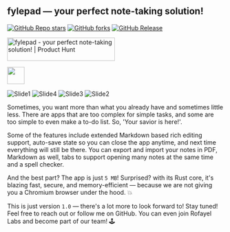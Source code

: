 ## fylepad — your perfect note-taking solution!

<a href="https://github.com/imrofayel/fylepad/stargazers"><img src="https://img.shields.io/github/stars/imrofayel/fylepad" alt="GitHub Repo stars"/></a>
<a href="https://github.com/imrofayel/fylepad/network/members"><img src="https://img.shields.io/github/forks/imrofayel/fylepad" alt="GitHub forks"/></a>
<a href="https://github.com/imrofayel/fylepad/releases"><img src="https://img.shields.io/github/v/release/imrofayel/fylepad" alt="GitHub Release"/></a>

<a href="https://www.producthunt.com/posts/fylepad?embed=true&utm_source=badge-featured&utm_medium=badge&utm_souce=badge-fylepad" target="_blank"><img src="https://api.producthunt.com/widgets/embed-image/v1/featured.svg?post_id=491117&theme=light" alt="fylepad - your&#0032;perfect&#0032;note&#0045;taking&#0032;solution&#0033; | Product Hunt" style="width: 250px; height: 54px;" width="250" height="54" /></a>

<a href="https://github.com/imrofayel/fylepad/releases/tag/Windows"><img src="https://github.com/user-attachments/assets/9c531f25-86ad-4400-95a0-cba58c69529f" height="40" weight="40"></a>

![Slide1](https://github.com/user-attachments/assets/70d22729-5781-4396-a96c-e8216694629f)
![Slide4](https://github.com/user-attachments/assets/1f969e3a-26bc-4da4-979b-8963e51c8a4c)
![Slide3](https://github.com/user-attachments/assets/c9ac5772-b53a-4649-8010-538f390961ca)
![Slide2](https://github.com/user-attachments/assets/206042b6-090b-400d-878c-2d67e1050bd0)

Sometimes, you want more than what you already have and sometimes little less. There are apps that are too complex for simple tasks, and some are too simple to even make a to-do list. So, 'Your savior is here!'.

Some of the features include extended Markdown based rich editing support, auto-save state so you can close the app anytime, and next time everything will still be there. You can export and import your notes in PDF, Markdown as well, tabs to support opening many notes at the same time and a spell checker.

And the best part? The app is just `5 MB`! Surprised? with its Rust core, it's blazing fast, secure, and memory-efficient — because we are not giving you a Chromium browser under the hood. 💥

This is just version `1.0` — there's a lot more to look forward to! Stay tuned! Feel free to reach out or follow me on GitHub. You can even join Rofayel Labs and become part of our team! 🕹️



